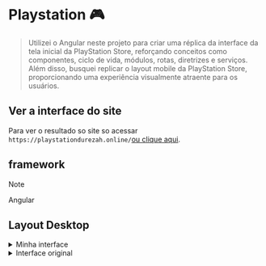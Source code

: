 # Playstation 🎮

>Utilizei o Angular neste projeto para criar uma réplica da interface da tela inicial da PlayStation Store, reforçando conceitos como componentes, ciclo de vida, módulos, rotas, diretrizes e serviços. Além disso, busquei replicar o layout mobile da PlayStation Store, proporcionando uma experiência visualmente atraente para os usuários.

## Ver a interface do site

Para ver o resultado so site so acessar `https://playstationdurezah.online/`[ou clique aqui](https://playstationdurezah.online/).

## framework
> [!NOTE]
> Angular

## Layout Desktop

<details>
<summary>Minha interface</summary>
![image](https://github.com/DurezahGeek/angular__playstation-store/assets/134101156/7cd33105-f2e6-4adc-bb8e-b3c2f0090824)
![image](https://github.com/DurezahGeek/angular__playstation-store/assets/134101156/3e351889-0040-4b40-ad0e-84799593e46e)
![image](https://github.com/DurezahGeek/angular__playstation-store/assets/134101156/bbe33a29-ba9d-47ec-802b-c69f0a147af4)
![image](https://github.com/DurezahGeek/angular__playstation-store/assets/134101156/65163090-7813-44f8-9d88-ed77ef646e65)
</details>

<details>
<summary>Interface original</summary>
![image](https://github.com/DurezahGeek/angular__playstation-store/assets/134101156/2ae90965-51ee-4c11-89ac-3404dab96731)
![image](https://github.com/DurezahGeek/angular__playstation-store/assets/134101156/c95e2445-850d-4610-a24b-f9e93d68ceb6)
![image](https://github.com/DurezahGeek/angular__playstation-store/assets/134101156/f5e3c5e0-8148-4c93-a0ed-705ad1d4a6ef)
![image](https://github.com/DurezahGeek/angular__playstation-store/assets/134101156/70674668-1ba1-42eb-a76d-4b108463b236)
![image](https://github.com/DurezahGeek/angular__playstation-store/assets/134101156/2503fb1e-49ab-4fd2-9ef8-65f262572aef)
</details>
